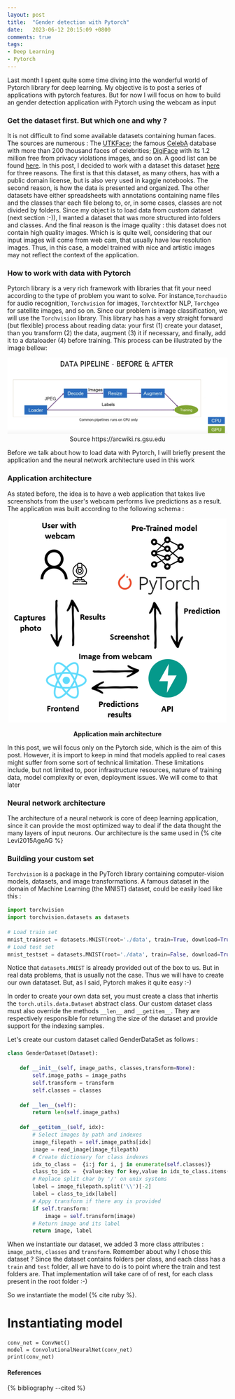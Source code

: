 ```yaml
---
layout: post
title:  "Gender detection with Pytorch"
date:   2023-06-12 20:15:09 +0800
comments: true
tags:
- Deep Learning
- Pytorch
---
```

Last month I spent quite some time diving into the wonderful world of Pytorch library for deep learning. My objective is to post a series of applications with pytorch features. But for now I will focus on how to build an gender detection application with Pytorch using the webcam as input

### Get the dataset first. But which one and why ?

It is not difficult to find some available datasets containing human faces. The sources are numerous : The [UTKFace](https://susanqq.github.io/UTKFace/); the famous [CelebA](https://mmlab.ie.cuhk.edu.hk/projects/CelebA.html) database with more than 200 thousand faces of celebrities; [DigiFace](https://github.com/microsoft/DigiFace1M) with its 1.2 million free from privacy violations images, and so on. A good list can be found [here](https://datagen.tech/blog/face-datasets/). In this post, I decided to work with a dataset this dataset [here](https://www.kaggle.com/datasets/ashwingupta3012/male-and-female-faces-dataset/data) for three reasons. The first is that this dataset, as many others, has  with a public domain license, but is also very used in kaggle notebooks. The second reason, is how the data is presented and organized.  The other datasets have either spreadsheets with annotations containing name files and the classes thar each file belong to, or, in some cases, classes are not divided by folders. Since my object is to load data from custom dataset (next section :-)), I wanted a dataset that was more structured into folders and classes. And the final reason is the image quality : this dataset does not contain high quality images. Which is is quite well, considering that our input images will come from web cam, that usually have low resolution images. Thus, in this case, a model trained with nice and artistic images may not reflect the context of the application. 


### How to work with data with Pytorch

Pytorch library is a very rich framework with libraries that fit your need according to the type of problem you want to solve. For instance,`Torchaudio` for audio recognition, `Torchvision` for images, `Torchtext`for NLP, `Torchgeo` for satellite images, and so on. Since our problem is image classification, we will use the `Torchvision` library. This library has has a very straight forward (but flexible) process about reading data: your first (1) create your dataset, than you transform (2) the data, augment (3) it if necessary, and finally, add it to a dataloader (4) before training. This process can be illustrated by the image bellow: 

<p align="center">
  <img src="/img/basic_dataloader_pipeline.png">
  Source https://arcwiki.rs.gsu.edu
</p>

Before we talk about how to load data with Pytorch, I will briefly present the application and the neural network architecture used in this work 

### Application architecture

As stated before, the idea is to have a web application that takes live screenshots from the user's webcam performs live predictions as a result. The application was built according to the following schema :

<p align="center">
  <img src="/img/app1_architecture.png" width="500">
  <p align="center"><strong>Application main architecture</strong></p>
</p>

In this post, we will focus only on the Pytorch side, which is the aim of this post. However, it is import to keep in mind that models applied to real cases might suffer from some sort of technical limitation. These limitations include, but not limited to, poor infrastructure resources, nature of training data, model complexity or even, deployment issues. We will come to that later

### Neural network architecture

The architecture of a neural network is core of deep learning application, since it can provide the most optimized way to deal if the data thought the many layers of input neurons. Our architecture is the same used in {% cite Levi2015AgeAG %}

### Building your custom set

`Torchvision` is a package in the PyTorch library containing computer-vision models, datasets, and image transformations. A famous dataset in the domain of Machine Learning (the MNIST) dataset, could be easily load like this : 

```python
import torchvision
import torchvision.datasets as datasets

# Load train set
mnist_trainset = datasets.MNIST(root='./data', train=True, download=True, transform=None)
# Load test set
mnist_testset = datasets.MNIST(root='./data', train=False, download=True, transform=None)
```

Notice that `datasets.MNIST` is already provided out of the box to us. But in real data problems, that is usually not the case. Thus we will have to create our own datataset. But, as I said, Pytorch makes it quite easy :-)

In order to create your own data set, you must create a class that inhertis the `torch.utils.data.Dataset` abstract class. Our custom dataset class must also override the methods `__len__`  and `__getitem__`. They are respectively responsible for returning the size of the dataset and provide support for the indexing samples. 

Let's create our custom dataset called GenderDataSet as follows :

```python
class GenderDataset(Dataset):

    def __init__(self, image_paths, classes,transform=None):
        self.image_paths = image_paths
        self.transform = transform
        self.classes = classes

    def __len__(self):
        return len(self.image_paths)

    def __getitem__(self, idx):
        # Select images by path and indexes
        image_filepath = self.image_paths[idx]
        image = read_image(image_filepath)
        # Create dictionary for class indexes
        idx_to_class =  {i:j for i, j in enumerate(self.classes)}
        class_to_idx =  {value:key for key,value in idx_to_class.items()}
        # Replace split char by '/' on unix systems
        label = image_filepath.split('\\')[-2]
        label = class_to_idx[label]
        # Appy transform if there any is provided
        if self.transform:
            image = self.transform(image)
        # Return image and its label
        return image, label
```
When we instantiate our dataset, we added 3 more class attributes : `image_paths`, `classes` and `transform`. Remember about why I chose this dataset ? Since the dataset contains folders per class, and each class has a `train` and `test` folder, all we have to do is to point where the train and test folders are. That implementation will take care of of rest, for each class present in the root folder :-)

So we instantiate the model {% cite ruby %}.

   #  Instantiating model
    conv_net = ConvNet()
    model = ConvolutionalNeuralNet(conv_net)
    print(conv_net)
    

#### References

{% bibliography --cited %}


